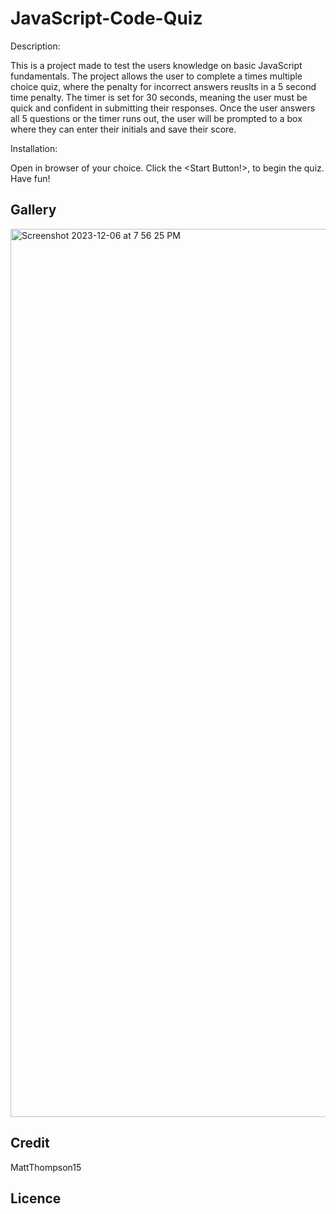 # JavaScript-Code-Quiz

Description:

This is a project made to test the users knowledge on basic JavaScript fundamentals.  The project allows the user to complete a times multiple choice quiz, where the penalty for incorrect answers reuslts in a 5 second time penalty.  The timer is set for 30 seconds, meaning the user must be quick and confident in submitting their responses.  Once the user answers all 5 questions or the timer runs out, the user will be prompted to a box where they can enter their initials and save their score.

Installation:

Open in browser of your choice. Click the <Start Button!>, to begin the quiz. Have fun!

## Gallery
<img width="1421" alt="Screenshot 2023-12-06 at 7 56 25 PM" src="https://github.com/MattThompson15/JavaScript-Code-Quiz/assets/139708928/ce9d13d7-adcd-4466-87ab-ba60c0d0b6c8">

## Credit
MattThompson15

## Licence


